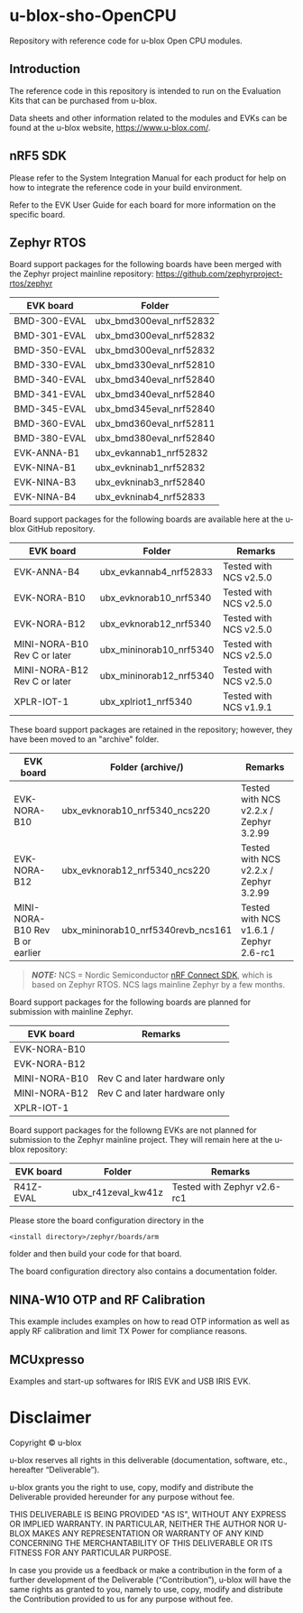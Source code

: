 # u-blox-sho-OpenCPU
Repository with reference code for u-blox Open CPU modules.

## Introduction
The reference code in this repository is intended to run on the Evaluation Kits
that can be purchased from u-blox.

Data sheets and other information related to the modules and EVKs can be found
at the u-blox website, https://www.u-blox.com/.

## nRF5 SDK
Please refer to the System Integration Manual for each product for help on how
to integrate the reference code in your build environment.

Refer to the EVK User Guide for each board for more information on the specific
board.

## Zephyr RTOS
Board support packages for the following boards have been merged with the Zephyr
project mainline repository: https://github.com/zephyrproject-rtos/zephyr

| EVK board    | Folder                  |
|--------------|-------------------------|
| BMD-300-EVAL | ubx_bmd300eval_nrf52832 |
| BMD-301-EVAL | ubx_bmd300eval_nrf52832 |
| BMD-350-EVAL | ubx_bmd300eval_nrf52832 |
| BMD-330-EVAL | ubx_bmd330eval_nrf52810 |
| BMD-340-EVAL | ubx_bmd340eval_nrf52840 |
| BMD-341-EVAL | ubx_bmd340eval_nrf52840 |
| BMD-345-EVAL | ubx_bmd345eval_nrf52840 |
| BMD-360-EVAL | ubx_bmd360eval_nrf52811 |
| BMD-380-EVAL | ubx_bmd380eval_nrf52840 |
| EVK-ANNA-B1  | ubx_evkannab1_nrf52832  |
| EVK-NINA-B1  | ubx_evkninab1_nrf52832  |
| EVK-NINA-B3  | ubx_evkninab3_nrf52840  |
| EVK-NINA-B4  | ubx_evkninab4_nrf52833  |

Board support packages for the following boards are available here at the u-blox
GitHub repository. 

| EVK board                    | Folder                    | Remarks                |
|------------------------------|---------------------------|------------------------|
| EVK-ANNA-B4                  | ubx_evkannab4_nrf52833    | Tested with NCS v2.5.0 |
| EVK-NORA-B10                 | ubx_evknorab10_nrf5340    | Tested with NCS v2.5.0 |
| EVK-NORA-B12                 | ubx_evknorab12_nrf5340    | Tested with NCS v2.5.0 |
| MINI-NORA-B10 Rev C or later | ubx_mininorab10_nrf5340   | Tested with NCS v2.5.0 |
| MINI-NORA-B12 Rev C or later | ubx_mininorab12_nrf5340   | Tested with NCS v2.5.0 |
| XPLR-IOT-1                   | ubx_xplriot1_nrf5340      | Tested with NCS v1.9.1 |

These board support packages are retained in the repository; however, they have been moved to an "archive" folder.

| EVK board                      | Folder (archive/)                  | Remarks                                 |
|--------------------------------|------------------------------------|-----------------------------------------|
| EVK-NORA-B10                   | ubx_evknorab10_nrf5340_ncs220      | Tested with NCS v2.2.x / Zephyr 3.2.99  |
| EVK-NORA-B12                   | ubx_evknorab12_nrf5340_ncs220      | Tested with NCS v2.2.x / Zephyr 3.2.99  |
| MINI-NORA-B10 Rev B or earlier | ubx_mininorab10_nrf5340revb_ncs161 | Tested with NCS v1.6.1 / Zephyr 2.6-rc1 |

> **_NOTE:_** NCS = Nordic Semiconductor [nRF Connect SDK](https://developer.nordicsemi.com/nRF_Connect_SDK/doc/latest/nrf/index.html), which is based on Zephyr RTOS. NCS lags mainline Zephyr by a few months.

Board support packages for the following boards are planned for submission
with mainline Zephyr.

| EVK board     | Remarks                            |
|---------------|------------------------------------|
| EVK-NORA-B10  |  |
| EVK-NORA-B12  |  |
| MINI-NORA-B10 | Rev C and later hardware only |
| MINI-NORA-B12 | Rev C and later hardware only |
| XPLR-IOT-1    |  |

Board support packages for the followng EVKs are not planned for submission to
the Zephyr mainline project. They will remain here at the u-blox repository:

| EVK board | Folder             | Remarks                     |
|-----------|--------------------|-----------------------------|
| R41Z-EVAL | ubx_r41zeval_kw41z | Tested with Zephyr v2.6-rc1 |

Please store the board configuration directory in the

	<install directory>/zephyr/boards/arm

folder and then build your code for that board.

The board configuration directory also contains a documentation folder.

## NINA-W10 OTP and RF Calibration
This example includes examples on how to read OTP information as well as apply RF calibration and limit TX Power for compliance reasons.

## MCUxpresso
Examples and start-up softwares for IRIS EVK and USB IRIS EVK.

# Disclaimer
Copyright &#x00a9; u-blox

u-blox reserves all rights in this deliverable (documentation, software, etc.,
hereafter “Deliverable”).

u-blox grants you the right to use, copy, modify and distribute the
Deliverable provided hereunder for any purpose without fee.

THIS DELIVERABLE IS BEING PROVIDED "AS IS", WITHOUT ANY EXPRESS OR IMPLIED
WARRANTY. IN PARTICULAR, NEITHER THE AUTHOR NOR U-BLOX MAKES ANY
REPRESENTATION OR WARRANTY OF ANY KIND CONCERNING THE MERCHANTABILITY OF THIS
DELIVERABLE OR ITS FITNESS FOR ANY PARTICULAR PURPOSE.

In case you provide us a feedback or make a contribution in the form of a
further development of the Deliverable (“Contribution”), u-blox will have the
same rights as granted to you, namely to use, copy, modify and distribute the
Contribution provided to us for any purpose without fee.

